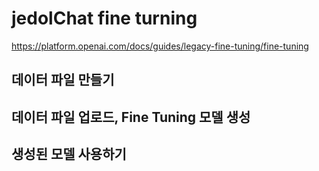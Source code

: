# jedolChat fine turning 
https://platform.openai.com/docs/guides/legacy-fine-tuning/fine-tuning

## 데이터 파일 만들기 
## 데이터 파일 업로드, Fine Tuning 모델 생성 
## 생성된  모델 사용하기
